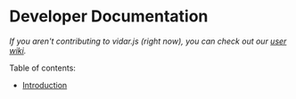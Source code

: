 # Developer Documentation

*If you aren't contributing to vidar.js (right now), you can check out our [user wiki](https://github.com/clabe45/vidar.js/wiki).*

Table of contents:
- [Introduction](intro.md)
